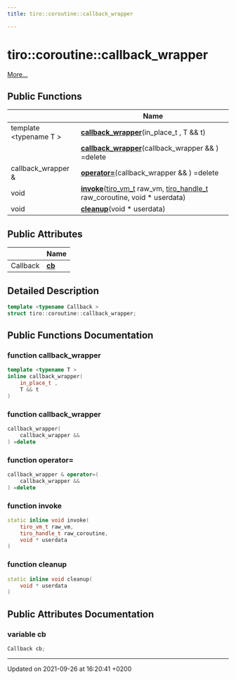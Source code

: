 ```yaml
---
title: tiro::coroutine::callback_wrapper

---
```


# tiro::coroutine::callback_wrapper



 [More...](#detailed-description)

## Public Functions

|                | Name           |
| -------------- | -------------- |
| template <typename T \> <br>| **[callback_wrapper](/docs/api/classes/structtiro_1_1coroutine_1_1callback__wrapper#function-callback-wrapper)**(in&#95;place&#95;t , T && t) |
| | **[callback_wrapper](/docs/api/classes/structtiro_1_1coroutine_1_1callback__wrapper#function-callback-wrapper)**(callback&#95;wrapper && ) =delete |
| callback_wrapper & | **[operator=](/docs/api/classes/structtiro_1_1coroutine_1_1callback__wrapper#function-operator=)**(callback&#95;wrapper && ) =delete |
| void | **[invoke](/docs/api/classes/structtiro_1_1coroutine_1_1callback__wrapper#function-invoke)**([tiro&#95;vm&#95;t](/docs/api/files/def&#95;8h#typedef-tiro-vm-t) raw_vm, [tiro&#95;handle&#95;t](/docs/api/files/def&#95;8h#typedef-tiro-handle-t) raw_coroutine, void &#42; userdata) |
| void | **[cleanup](/docs/api/classes/structtiro_1_1coroutine_1_1callback__wrapper#function-cleanup)**(void &#42; userdata) |

## Public Attributes

|                | Name           |
| -------------- | -------------- |
| Callback | **[cb](/docs/api/classes/structtiro_1_1coroutine_1_1callback__wrapper#variable-cb)**  |

## Detailed Description

```cpp
template <typename Callback >
struct tiro::coroutine::callback_wrapper;
```

## Public Functions Documentation

### function callback_wrapper

```cpp
template <typename T >
inline callback_wrapper(
    in_place_t ,
    T && t
)
```


### function callback_wrapper

```cpp
callback_wrapper(
    callback_wrapper && 
) =delete
```


### function operator=

```cpp
callback_wrapper & operator=(
    callback_wrapper && 
) =delete
```


### function invoke

```cpp
static inline void invoke(
    tiro_vm_t raw_vm,
    tiro_handle_t raw_coroutine,
    void * userdata
)
```


### function cleanup

```cpp
static inline void cleanup(
    void * userdata
)
```


## Public Attributes Documentation

### variable cb

```cpp
Callback cb;
```


-------------------------------

Updated on 2021-09-26 at 16:20:41 +0200